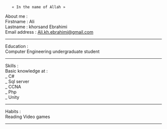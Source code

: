  	   « In the name of Allah » 

About me :</br>
Firstname : Ali </br>
Lastname  : khorsand Ebrahimi</br>
Email address : Ali.kh.ebrahimi@gmail.com </br>
<hr>
Education :</br>
Computer Engineering undergraduate student
<hr>
Skills :</br>
Basic knowledge at :</br>
_ C#</br>
_ Sql server </br>
_ CCNA </br>
_ Php</br>
_ Unity </br>
<hr>
Habits :</br>
Reading 
Video games 
<hr>
